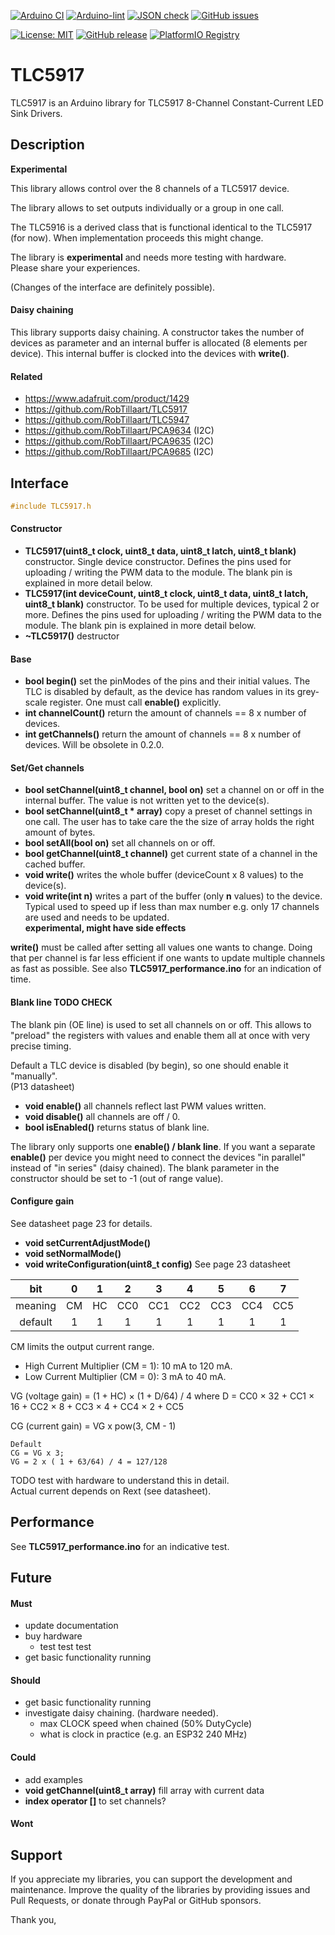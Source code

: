 
[![Arduino CI](https://github.com/RobTillaart/TLC5917/workflows/Arduino%20CI/badge.svg)](https://github.com/marketplace/actions/arduino_ci)
[![Arduino-lint](https://github.com/RobTillaart/TLC5917/actions/workflows/arduino-lint.yml/badge.svg)](https://github.com/RobTillaart/TLC5917/actions/workflows/arduino-lint.yml)
[![JSON check](https://github.com/RobTillaart/TLC5917/actions/workflows/jsoncheck.yml/badge.svg)](https://github.com/RobTillaart/TLC5917/actions/workflows/jsoncheck.yml)
[![GitHub issues](https://img.shields.io/github/issues/RobTillaart/TLC5917.svg)](https://github.com/RobTillaart/TLC5917/issues)

[![License: MIT](https://img.shields.io/badge/license-MIT-green.svg)](https://github.com/RobTillaart/TLC5917/blob/master/LICENSE)
[![GitHub release](https://img.shields.io/github/release/RobTillaart/TLC5917.svg?maxAge=3600)](https://github.com/RobTillaart/TLC5917/releases)
[![PlatformIO Registry](https://badges.registry.platformio.org/packages/robtillaart/library/TLC5917.svg)](https://registry.platformio.org/libraries/robtillaart/TLC5917)


# TLC5917

TLC5917 is an Arduino library for TLC5917 8-Channel Constant-Current LED Sink Drivers.


## Description

**Experimental**

This library allows control over the 8 channels of a TLC5917 device.

The library allows to set outputs individually or a group in one call.

The TLC5916 is a derived class that is functional identical to the TLC5917 (for now).
When implementation proceeds this might change.

The library is **experimental** and needs more testing with hardware.  
Please share your experiences.

(Changes of the interface are definitely possible).


#### Daisy chaining

This library supports daisy chaining.
A constructor takes the number of devices as parameter and 
an internal buffer is allocated (8 elements per device).
This internal buffer is clocked into the devices with **write()**.


#### Related

- https://www.adafruit.com/product/1429
- https://github.com/RobTillaart/TLC5917
- https://github.com/RobTillaart/TLC5947
- https://github.com/RobTillaart/PCA9634  (I2C)
- https://github.com/RobTillaart/PCA9635  (I2C)
- https://github.com/RobTillaart/PCA9685  (I2C)


## Interface

```cpp
#include TLC5917.h
```

#### Constructor

- **TLC5917(uint8_t clock, uint8_t data, uint8_t latch, uint8_t blank)** constructor.
Single device constructor.
Defines the pins used for uploading / writing the PWM data to the module.
The blank pin is explained in more detail below. 
- **TLC5917(int deviceCount, uint8_t clock, uint8_t data, uint8_t latch, uint8_t blank)** constructor.
To be used for multiple devices, typical 2 or more.
Defines the pins used for uploading / writing the PWM data to the module.
The blank pin is explained in more detail below. 
- **~TLC5917()** destructor

#### Base

- **bool begin()** set the pinModes of the pins and their initial values.
The TLC is disabled by default, as the device has random values in its grey-scale register. 
One must call **enable()** explicitly.
- **int channelCount()** return the amount of channels == 8 x number of devices.
- **int getChannels()** return the amount of channels == 8 x number of devices.
Will be obsolete in 0.2.0.

#### Set/Get channels

- **bool setChannel(uint8_t channel, bool on)** set a channel on or off in the 
internal buffer. The value is not written yet to the device(s).
- **bool setChannel(uint8_t \* array)** copy a preset of channel settings in one call.
The user has to take care the the size of array holds the right amount of bytes.
- **bool setAll(bool on)** set all channels on or off.
- **bool getChannel(uint8_t channel)** get current state of a channel in the cached buffer.
- **void write()** writes the whole buffer (deviceCount x 8 values) to the device(s).
- **void write(int n)** writes a part of the buffer (only **n** values) to the device.
Typical used to speed up if less than max number e.g. only 17 channels are used
and needs to be updated.  
**experimental, might have side effects**


**write()** must be called after setting all values one wants to change.
Doing that per channel is far less efficient if one wants to update multiple 
channels as fast as possible.
See also **TLC5917_performance.ino** for an indication of time.


#### Blank line  TODO CHECK
 
The blank pin (OE line) is used to set all channels on or off.
This allows to "preload" the registers with values and enable them all at once
with very precise timing.

Default a TLC device is disabled (by begin), so one should enable it "manually".  
(P13 datasheet)

- **void enable()** all channels reflect last PWM values written.
- **void disable()** all channels are off / 0.
- **bool isEnabled()** returns status of blank line.

The library only supports one **enable() / blank line**. If you want
a separate **enable()** per device you might need to connect the devices
"in parallel" instead of "in series" (daisy chained).
The blank parameter in the constructor should be set to -1 (out of range value).


#### Configure gain

See datasheet page 23 for details.

- **void setCurrentAdjustMode()**
- **void setNormalMode()**
- **void writeConfiguration(uint8_t config)** See page 23 datasheet

|      bit  |  0  |  1  |  2  |  3  |  4  |  5  |  6  |  7  |
|:---------:|:---:|:---:|:---:|:---:|:---:|:---:|:---:|:---:|
|  meaning  |  CM |  HC | CC0 | CC1 | CC2 | CC3 | CC4 | CC5 |
|  default  |  1  |  1  |  1  |  1  |  1  |  1  |  1  |  1  |

CM limits the output current range.  
- High Current Multiplier (CM = 1): 10 mA to 120 mA.
- Low Current Multiplier  (CM = 0):  3 mA to  40 mA.

VG (voltage gain) = (1 + HC) × (1 + D/64) / 4
where  D = CC0 × 32 + CC1 × 16 + CC2 × 8 + CC3 × 4 + CC4 × 2 + CC5

CG (current gain) = VG x pow(3, CM - 1)    

```
Default 
CG = VG x 3;  
VG = 2 x ( 1 + 63/64) / 4 = 127/128
```

TODO test with hardware to understand this in detail.  
Actual current depends on Rext (see datasheet).


## Performance

See **TLC5917_performance.ino** for an indicative test.


## Future

#### Must

- update documentation
- buy hardware
  - test test test 
- get basic functionality running

#### Should

- get basic functionality running
- investigate daisy chaining. (hardware needed).
  - max CLOCK speed when chained (50% DutyCycle)
  - what is clock in practice (e.g. an ESP32 240 MHz)

#### Could

- add examples
- **void getChannel(uint8_t array)** fill array with current data
- **index operator []** to set channels?


#### Wont


## Support

If you appreciate my libraries, you can support the development and maintenance.
Improve the quality of the libraries by providing issues and Pull Requests, or
donate through PayPal or GitHub sponsors.

Thank you,


